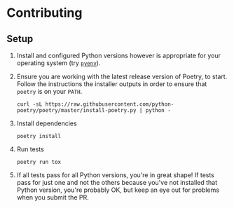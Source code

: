 # Contributing

## Setup

1. Install and configured Python versions however is appropriate for your operating system
   (try [`pyenv`](https://github.com/pyenv/pyenv)).
2. Ensure you are working with the latest release version of Poetry, to start. 
   Follow the instructions the installer outputs in order to ensure that `poetry` is on your `PATH`.

       curl -sL https://raw.githubusercontent.com/python-poetry/poetry/master/install-poetry.py | python -

3. Install dependencies

       poetry install

4. Run tests

       poetry run tox

5. If all tests pass for all Python versions, you're in great shape!
   If tests pass for just one and not the others because you've not installed that Python version, you're
   probably OK, but keep an eye out for problems when you submit the PR.
